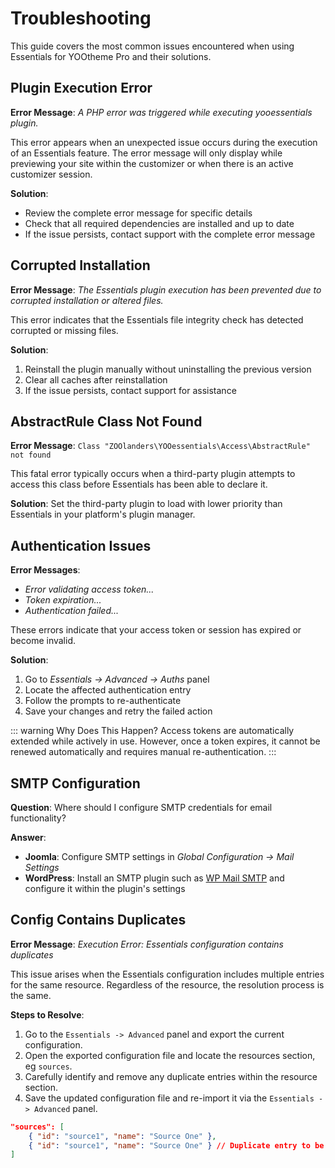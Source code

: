 # Troubleshooting

This guide covers the most common issues encountered when using Essentials for YOOtheme Pro and their solutions.

## Plugin Execution Error

**Error Message**: _A PHP error was triggered while executing yooessentials plugin._

This error appears when an unexpected issue occurs during the execution of an Essentials feature. The error message will only display while previewing your site within the customizer or when there is an active customizer session.

**Solution**:

- Review the complete error message for specific details
- Check that all required dependencies are installed and up to date
- If the issue persists, contact support with the complete error message

## Corrupted Installation

**Error Message**: _The Essentials plugin execution has been prevented due to corrupted installation or altered files._

This error indicates that the Essentials file integrity check has detected corrupted or missing files.

**Solution**:

1. Reinstall the plugin manually without uninstalling the previous version
2. Clear all caches after reinstallation
3. If the issue persists, contact support for assistance

## AbstractRule Class Not Found

**Error Message**: `Class "ZOOlanders\YOOessentials\Access\AbstractRule" not found`

This fatal error typically occurs when a third-party plugin attempts to access this class before Essentials has been able to declare it.

**Solution**:
Set the third-party plugin to load with lower priority than Essentials in your platform's plugin manager.

## Authentication Issues

**Error Messages**:

- _Error validating access token..._
- _Token expiration..._
- _Authentication failed..._

These errors indicate that your access token or session has expired or become invalid.

**Solution**:

1. Go to _Essentials → Advanced → Auths_ panel
2. Locate the affected authentication entry
3. Follow the prompts to re-authenticate
4. Save your changes and retry the failed action

::: warning Why Does This Happen?
Access tokens are automatically extended while actively in use. However, once a token expires, it cannot be renewed automatically and requires manual re-authentication.
:::

## SMTP Configuration

**Question**: Where should I configure SMTP credentials for email functionality?

**Answer**:

- **Joomla**: Configure SMTP settings in _Global Configuration → Mail Settings_
- **WordPress**: Install an SMTP plugin such as [WP Mail SMTP](https://wpmailsmtp.com) and configure it within the plugin's settings

## Config Contains Duplicates

**Error Message**: _Execution Error: Essentials configuration contains duplicates_

This issue arises when the Essentials configuration includes multiple entries for the same resource. Regardless of the resource, the resolution process is the same.

**Steps to Resolve**:

1. Go to the `Essentials -> Advanced` panel and export the current configuration.
2. Open the exported configuration file and locate the resources section, eg `sources`.
3. Carefully identify and remove any duplicate entries within the resource section.
4. Save the updated configuration file and re-import it via the `Essentials -> Advanced` panel.

```json
"sources": [
    { "id": "source1", "name": "Source One" },
    { "id": "source1", "name": "Source One" } // Duplicate entry to be removed
]
```
